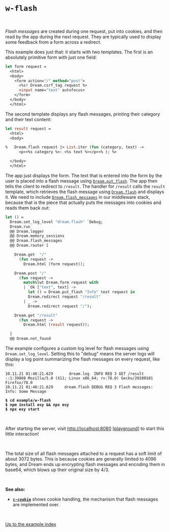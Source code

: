 # `w-flash`

<br>

*Flash messages* are created during one request, put into cookies, and then
read by the app during the next request. They are typically used to display some
feedback from a form across a redirect.

This example does just that: it starts with two templates. The first is an
absolutely primitive form with just one field:

```ocaml
let form request =
  <html>
  <body>
    <form action="/" method="post">
      <%s! Dream.csrf_tag request %>
      <input name="text" autofocus>
    </form>
  </body>
  </html>
```

The second template displays any flash messages, printing their category and
their text content:

```ocaml
let result request =
  <html>
  <body>

%   Dream.flash request |> List.iter (fun (category, text) ->
      <p><%s category %>: <%s text %></p><% ); %>

  </body>
  </html>
```

The app just displays the form. The text that is entered into the form by the
user is placed into a flash message using
[`Dream.put_flash`](https://aantron.github.io/dream/#val-put_flash). The app
then tells the client to redirect to `/result`. The handler for `/result` calls
the `result` template, which retrieves the flash message using
[`Dream.flash`](https://aantron.github.io/dream/#val-put_flash) and displays it.
We need to include
[`Dream.flash_messages`](https://aantron.github.io/dream/#val-flash_messages) in
our middleware stack, because that is the piece that actually puts the messages
into cookies and reads them back out:

```ocaml
let () =
  Dream.set_log_level "dream.flash" `Debug;
  Dream.run
  @@ Dream.logger
  @@ Dream.memory_sessions
  @@ Dream.flash_messages
  @@ Dream.router [

    Dream.get  "/"
      (fun request ->
        Dream.html (form request));

    Dream.post "/"
      (fun request ->
        match%lwt Dream.form request with
        | `Ok ["text", text] ->
          let () = Dream.put_flash "Info" text request in
          Dream.redirect request "/result"
        | _ ->
          Dream.redirect request "/");

    Dream.get "/result"
      (fun request ->
        Dream.html (result request));

  ]
  @@ Dream.not_found
```

The example configures a custom log level for flash messages using
`Dream.set_log_level`. Setting this to "debug" means the server logs
will display a log point summarizing the flash messages on every
request, like this:

```
10.11.21 01:48:21.629       dream.log  INFO REQ 3 GET /result ::1:39808 Mozilla/5.0 (X11; Linux x86_64; rv:78.0) Gecko/20100101 Firefox/78.0
10.11.21 01:48:21.629     dream.flash DEBUG REQ 3 Flash messages: Info: Some Message
```

<pre><code><b>$ cd example/w-flash</b>
<b>$ npm install esy && npx esy</b>
<b>$ npx esy start</b></code></pre>

<br>

After starting the server, visit [http://localhost:8080](http://localhost:8080)
[[playground](http://dream.as/w-flash)] to start this little interaction!

<br>

The total size of all flash messages attached to a request has a soft limit of
about 3072 bytes. This is because cookies are generally limited to 4096 bytes,
and Dream ends up encrypting flash messages and encoding them in base64, which
blows up their original size by 4/3.

<br>

**See also:**

- [**`c-cookie`**](../c-cookie#files) shows cookie handling, the mechanism that
  flash messages are implemented over.

<br>

[Up to the example index](../#examples)
